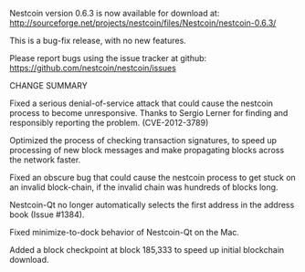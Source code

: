 Nestcoin version 0.6.3 is now available for download at:
  http://sourceforge.net/projects/nestcoin/files/Nestcoin/nestcoin-0.6.3/

This is a bug-fix release, with no new features.

Please report bugs using the issue tracker at github:
  https://github.com/nestcoin/nestcoin/issues

CHANGE SUMMARY

Fixed a serious denial-of-service attack that could cause the
nestcoin process to become unresponsive. Thanks to Sergio Lerner
for finding and responsibly reporting the problem. (CVE-2012-3789)

Optimized the process of checking transaction signatures, to
speed up processing of new block messages and make propagating
blocks across the network faster.

Fixed an obscure bug that could cause the nestcoin process to get
stuck on an invalid block-chain, if the invalid chain was
hundreds of blocks long.

Nestcoin-Qt no longer automatically selects the first address
in the address book (Issue #1384).

Fixed minimize-to-dock behavior of Nestcoin-Qt on the Mac.

Added a block checkpoint at block 185,333 to speed up initial
blockchain download.
